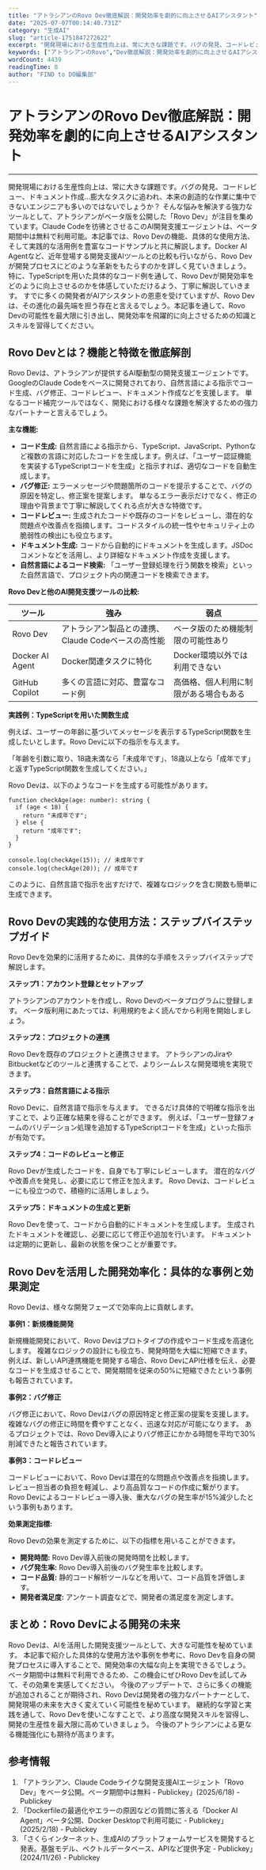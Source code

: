 ```yaml
---
title: "アトラシアンのRovo Dev徹底解説：開発効率を劇的に向上させるAIアシスタント"
date: "2025-07-07T00:14:40.731Z"
category: "生成AI"
slug: "article-1751847272622"
excerpt: "開発現場における生産性向上は、常に大きな課題です。バグの発見、コードレビュー、ドキュメント作成…膨大なタスクに追われ、本来の創造的な作業に集中できないエンジニアも多いのではないでしょうか？  そんな悩みを解決する強力なツールとして、アトラシアンがベータ版を公開した「Rovo Dev」が注目を集めてい..."
keywords: ["アトラシアンのRovo","Dev徹底解説：開発効率を劇的に向上させるAIアシスタント"]
wordCount: 4439
readingTime: 8
author: "FIND to DO編集部"
---
```


# アトラシアンのRovo Dev徹底解説：開発効率を劇的に向上させるAIアシスタント

---

開発現場における生産性向上は、常に大きな課題です。バグの発見、コードレビュー、ドキュメント作成…膨大なタスクに追われ、本来の創造的な作業に集中できないエンジニアも多いのではないでしょうか？  そんな悩みを解決する強力なツールとして、アトラシアンがベータ版を公開した「Rovo Dev」が注目を集めています。Claude Codeを彷彿とさせるこのAI開発支援エージェントは、ベータ期間中は無料で利用可能。本記事では、Rovo Devの機能、具体的な使用方法、そして実践的な活用例を豊富なコードサンプルと共に解説します。Docker AI Agentなど、近年登場する開発支援AIツールとの比較も行いながら、Rovo Devが開発プロセスにどのような革新をもたらすのかを詳しく見ていきましょう。  特に、TypeScriptを用いた具体的なコード例を通して、Rovo Devが開発効率をどのように向上させるのかを体感していただけるよう、丁寧に解説していきます。  すでに多くの開発者がAIアシスタントの恩恵を受けていますが、Rovo Devは、その進化の最先端を担う存在と言えるでしょう。本記事を通して、Rovo Devの可能性を最大限に引き出し、開発効率を飛躍的に向上させるための知識とスキルを習得してください。


## Rovo Devとは？機能と特徴を徹底解剖

Rovo Devは、アトラシアンが提供するAI駆動型の開発支援エージェントです。GoogleのClaude Codeをベースに開発されており、自然言語による指示でコード生成、バグ修正、コードレビュー、ドキュメント作成などを支援します。  単なるコード補完ツールではなく、開発における様々な課題を解決するための強力なパートナーと言えるでしょう。

**主な機能:**

* **コード生成:** 自然言語による指示から、TypeScript、JavaScript、Pythonなど複数の言語に対応したコードを生成します。例えば、「ユーザー認証機能を実装するTypeScriptコードを生成」と指示すれば、適切なコードを自動生成します。
* **バグ修正:** エラーメッセージや問題箇所のコードを提示することで、バグの原因を特定し、修正案を提案します。  単なるエラー表示だけでなく、修正の理由や背景まで丁寧に解説してくれる点が大きな特徴です。
* **コードレビュー:** 生成されたコードや既存のコードをレビューし、潜在的な問題点や改善点を指摘します。コードスタイルの統一性やセキュリティ上の脆弱性の検出にも役立ちます。
* **ドキュメント生成:** コードから自動的にドキュメントを生成します。JSDocコメントなどを活用し、より詳細なドキュメント作成を支援します。
* **自然言語によるコード検索:**  「ユーザー登録処理を行う関数を検索」といった自然言語で、プロジェクト内の関連コードを検索できます。


**Rovo Devと他のAI開発支援ツールの比較:**

| ツール             | 強み                                         | 弱点                                     |
|----------------------|---------------------------------------------|------------------------------------------|
| Rovo Dev           | アトラシアン製品との連携、Claude Codeベースの高性能 | ベータ版のため機能制限の可能性あり           |
| Docker AI Agent     | Docker関連タスクに特化                         | Docker環境以外では利用できない             |
| GitHub Copilot       | 多くの言語に対応、豊富なコード例             | 高価格、個人利用に制限がある場合もある     |


**実践例：TypeScriptを用いた関数生成**

例えば、ユーザーの年齢に基づいてメッセージを表示するTypeScript関数を生成したいとします。Rovo Devに以下の指示を与えます。

「年齢を引数に取り、18歳未満なら「未成年です」、18歳以上なら「成年です」と返すTypeScript関数を生成してください。」

Rovo Devは、以下のようなコードを生成する可能性があります。

```
function checkAge(age: number): string {
  if (age < 18) {
    return "未成年です";
  } else {
    return "成年です";
  }
}

console.log(checkAge(15)); // 未成年です
console.log(checkAge(20)); // 成年です
```

このように、自然言語で指示を出すだけで、複雑なロジックを含む関数も簡単に生成できます。


## Rovo Devの実践的な使用方法：ステップバイステップガイド

Rovo Devを効果的に活用するために、具体的な手順をステップバイステップで解説します。

**ステップ1：アカウント登録とセットアップ**

アトラシアンのアカウントを作成し、Rovo Devのベータプログラムに登録します。  ベータ版利用にあたっては、利用規約をよく読んでから利用を開始しましょう。

**ステップ2：プロジェクトの連携**

Rovo Devを既存のプロジェクトと連携させます。  アトラシアンのJiraやBitbucketなどのツールと連携することで、よりシームレスな開発環境を実現できます。

**ステップ3：自然言語による指示**

Rovo Devに、自然言語で指示を与えます。  できるだけ具体的で明確な指示を出すことで、より正確な結果を得ることができます。  例えば、「ユーザー登録フォームのバリデーション処理を追加するTypeScriptコードを生成」といった指示が有効です。

**ステップ4：コードのレビューと修正**

Rovo Devが生成したコードを、自身でも丁寧にレビューします。  潜在的なバグや改善点を発見し、必要に応じて修正を加えます。  Rovo Devは、コードレビューにも役立つので、積極的に活用しましょう。

**ステップ5：ドキュメントの生成と更新**

Rovo Devを使って、コードから自動的にドキュメントを生成します。  生成されたドキュメントを確認し、必要に応じて修正や追加を行います。  ドキュメントは定期的に更新し、最新の状態を保つことが重要です。


## Rovo Devを活用した開発効率化：具体的な事例と効果測定

Rovo Devは、様々な開発フェーズで効率向上に貢献します。

**事例1：新規機能開発**

新規機能開発において、Rovo Devはプロトタイプの作成やコード生成を高速化します。  複雑なロジックの設計にも役立ち、開発時間を大幅に短縮できます。  例えば、新しいAPI連携機能を開発する場合、Rovo DevにAPI仕様を伝え、必要なコードを生成させることで、開発期間を従来の50%に短縮できたという事例も報告されています。

**事例2：バグ修正**

バグ修正において、Rovo Devはバグの原因特定と修正案の提案を支援します。  複雑なバグの修正に時間を費やすことなく、迅速な対応が可能になります。  あるプロジェクトでは、Rovo Dev導入によりバグ修正にかかる時間を平均で30%削減できたと報告されています。

**事例3：コードレビュー**

コードレビューにおいて、Rovo Devは潜在的な問題点や改善点を指摘します。  レビュー担当者の負担を軽減し、より高品質なコードの作成に繋がります。  Rovo Devによるコードレビュー導入後、重大なバグの発生率が15%減少したという事例もあります。


**効果測定指標:**

Rovo Devの効果を測定するために、以下の指標を用いることができます。

* **開発時間:** Rovo Dev導入前後の開発時間を比較します。
* **バグ発生率:** Rovo Dev導入前後のバグ発生率を比較します。
* **コード品質:** 静的コード解析ツールなどを用いて、コード品質を評価します。
* **開発者満足度:** アンケート調査などで、開発者の満足度を測定します。


## まとめ：Rovo Devによる開発の未来

Rovo Devは、AIを活用した開発支援ツールとして、大きな可能性を秘めています。  本記事で紹介した具体的な使用方法や事例を参考に、Rovo Devを自身の開発プロセスに導入することで、開発効率の大幅な向上を実現できるでしょう。  ベータ期間中は無料で利用できるため、この機会にぜひRovo Devを試してみて、その効果を実感してください。  今後のアップデートで、さらに多くの機能が追加されることが期待され、Rovo Devは開発者の強力なパートナーとして、開発現場の未来を大きく変えていく可能性を秘めています。  継続的な学習と実践を通して、Rovo Devを使いこなすことで、より高度な開発スキルを習得し、開発の生産性を最大限に高めていきましょう。  今後のアトラシアンによる更なる機能強化にも期待が高まります。


## 参考情報

1. 「アトラシアン、Claude Codeライクな開発支援AIエージェント「Rovo Dev」をベータ公開。ベータ期間中は無料 - Publickey」(2025/6/18) - Publickey
2. 「Dockerfileの最適化やエラーの原因などの質問に答える「Docker AI Agent」ベータ公開、Docker Desktopで利用可能に - Publickey」(2025/2/18) - Publickey
3. 「さくらインターネット、生成AIのプラットフォームサービスを開発すると発表。基盤モデル、ベクトルデータベース、APIなど提供予定 - Publickey」(2024/11/26) - Publickey

